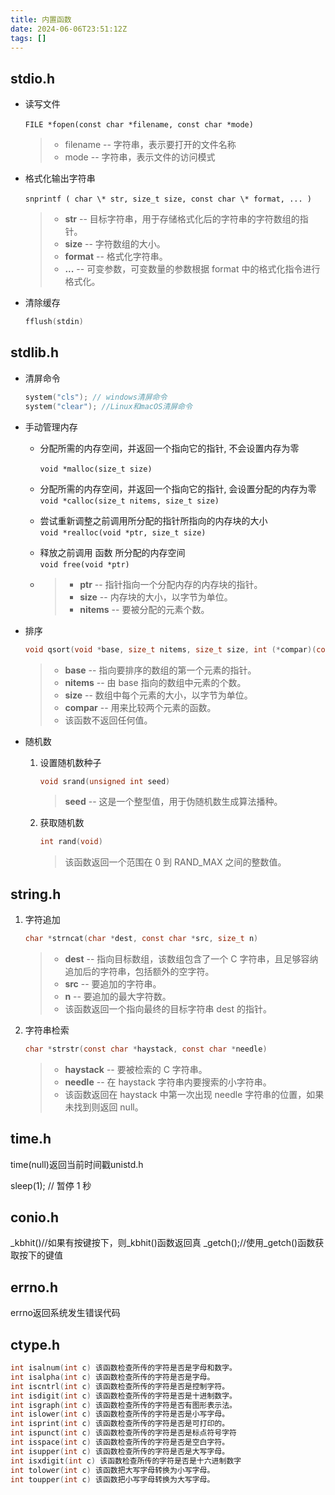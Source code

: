 ```yaml
---
title: 内置函数
date: 2024-06-06T23:51:12Z
tags: []
---
```



## ​​stdio.h

* 读写文件

  ​`FILE *fopen(const char *filename, const char *mode)`​

  > * filename -- 字符串，表示要打开的文件名称
  > * mode -- 字符串，表示文件的访问模式
  >

* 格式化输出字符串​

  ​`snprintf ( char \* str, size_t size, const char \* format, ... )`​

  > * **str** -- 目标字符串，用于存储格式化后的字符串的字符数组的指针。
  > * **size** -- 字符数组的大小。
  > * **format** -- 格式化字符串。
  > * **...**  -- 可变参数，可变数量的参数根据 format 中的格式化指令进行格式化。
  >
* 清除缓存

  ```c
  fflush(stdin)
  ```

## stdlib.h

* 清屏命令

  ```c
  system("cls"); // windows清屏命令
  system("clear"); //Linux和macOS清屏命令
  ```

* 手动管理内存

  * 分配所需的内存空间，并返回一个指向它的指针, 不会设置内存为零

    ​`void *malloc(size_t size)`​
  * 分配所需的内存空间，并返回一个指向它的指针, 会设置分配的内存为零  
    ​`void *calloc(size_t nitems, size_t size)`​
  * 尝试重新调整之前调用所分配的指针所指向的内存块的大小  
    ​`void *realloc(void *ptr, size_t size)`​
  * 释放之前调用 函数 所分配的内存空间  
    ​`void free(void *ptr)`​
  * > * **ptr** -- 指针指向一个分配内存的内存块的指针。
    > * **size** -- 内存块的大小，以字节为单位。
    > * **nitems** -- 要被分配的元素个数。
    >
* 排序

  ```c
  void qsort(void *base, size_t nitems, size_t size, int (*compar)(const void *, const void*))
  ```

  > * **base** -- 指向要排序的数组的第一个元素的指针。
  > * **nitems** -- 由 base 指向的数组中元素的个数。
  > * **size** -- 数组中每个元素的大小，以字节为单位。
  > * **compar** -- 用来比较两个元素的函数。
  > * 该函数不返回任何值。
  >
* 随机数

  1. 设置随机数种子

      ```c
      void srand(unsigned int seed)
      ```

      > **seed** -- 这是一个整型值，用于伪随机数生成算法播种。
      >
  2. 获取随机数

      ```c
      int rand(void)
      ```

      > 该函数返回一个范围在 0 到 RAND_MAX 之间的整数值。
      >

## string.h

1. 字符追加

    ```c
    char *strncat(char *dest, const char *src, size_t n)
    ```

    > * **dest** -- 指向目标数组，该数组包含了一个 C 字符串，且足够容纳追加后的字符串，包括额外的空字符。
    > * **src** -- 要追加的字符串。
    > * **n** -- 要追加的最大字符数。
    > * 该函数返回一个指向最终的目标字符串 dest 的指针。
    >
2. 字符串检索  

    ```c
    char *strstr(const char *haystack, const char *needle)
    ```

    > * **haystack** -- 要被检索的 C 字符串。
    > * **needle** -- 在 haystack 字符串内要搜索的小字符串。
    > * 该函数返回在 haystack 中第一次出现 needle 字符串的位置，如果未找到则返回 null。
    >

## time.h

time(null)返回当前时间戳unistd.h

sleep(1); // 暂停 1 秒

## conio.h

_kbhit()//如果有按键按下，则_kbhit()函数返回真
_getch();//使用_getch()函数获取按下的键值

## errno.h

errno返回系统发生错误代码

## ctype.h

```c
int isalnum(int c) 该函数检查所传的字符是否是字母和数字。 
int isalpha(int c) 该函数检查所传的字符是否是字母。
int iscntrl(int c) 该函数检查所传的字符是否是控制字符。
int isdigit(int c) 该函数检查所传的字符是否是十进制数字。  
int isgraph(int c) 该函数检查所传的字符是否有图形表示法。  
int islower(int c) 该函数检查所传的字符是否是小写字母。
int isprint(int c) 该函数检查所传的字符是否是可打印的。
int ispunct(int c) 该函数检查所传的字符是否是标点符号字符
int isspace(int c) 该函数检查所传的字符是否是空白字符。 
int isupper(int c) 该函数检查所传的字符是否是大写字母。 
int isxdigit(int c) 该函数检查所传的字符是否是十六进制数字
int tolower(int c) 该函数把大写字母转换为小写字母。
int toupper(int c) 该函数把小写字母转换为大写字母。
```
